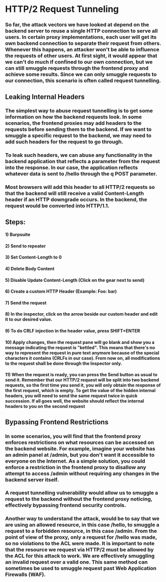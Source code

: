 # HTTP/2 Request Tunneling

### So far, the attack vectors we have looked at depend on the backend server to reuse a single HTTP connection to serve all users. In certain proxy implementations, each user will get its own backend connection to separate their request from others. Whenever this happens, an attacker won't be able to influence the requests of other users. At first sight, it would appear that we can't do much if confined to our own connection, but we can still smuggle requests through the frontend proxy and achieve some results. Since we can only smuggle requests to our connection, this scenario is often called request tunnelling.

## Leaking Internal Headers

### The simplest way to abuse request tunnelling is to get some information on how the backend requests look. In some scenarios, the frontend proxies may add headers to the requests before sending them to the backend. If we want to smuggle a specific request to the backend, we may need to add such headers for the request to go through.

### To leak such headers, we can abuse any functionality in the backend application that reflects a parameter from the request into the response. In our case, the application reflects whatever data is sent to /hello through the q POST parameter.

### Most browsers will add this header to all HTTP/2 requests so that the backend will still receive a valid Content-Length header if an HTTP downgrade occurs. In the backend, the request would be converted into HTTP/1.1. 

## Steps:

#### 1) Burpsuite

#### 2) Send to repeater

#### 3) Set Content-Length to 0

#### 4) Delete Body Content

#### 5) Disable Update Content-Length (Click on the gear next to send)

#### 6) Create a custom HTTP Header (Example: Foo: bar)

#### 7) Send the request 

#### 8) In the inspector, click on the arrow beside our custom header and edit it to our desired value.

#### 9) To do CRLF injection in the header value, press SHIFT+ENTER

#### 10) Apply changes, then the request pane will go blank and show you a message indicating the request is "kettled". This means that there's no way to represent the request in pure text anymore because of the special characters it contains (CRLFs in our case). From now on, all modifications to the request shall be done through the Inspector only.

#### 11) When the request is ready, you can press the Send button as usual to send it. Remember that our HTTP/2 request will be split into two backend requests, so the first time you send it, you will only obtain the response of the first request, which is empty. To get the value of the hidden internal headers, you will need to send the same request twice in quick succession. If all goes well, the website should reflect the internal headers to you on the second request

## Bypassing Frontend Restrictions

### In some scenarios, you will find that the frontend proxy enforces restrictions on what resources can be accessed on the backend website. For example, imagine your website has an admin panel at /admin, but you don't want it accessible to everyone on the Internet. As a simple solution, you could enforce a restriction in the frontend proxy to disallow any attempt to access /admin without requiring any changes in the backend server itself.

### A request tunnelling vulnerability would allow us to smuggle a request to the backend without the frontend proxy noticing, effectively bypassing frontend security controls.

### Another way to understand the attack, would be to say that we are using an allowed resource, in this case /hello, to smuggle a request to a forbidden resource, in this case /admin. From the point of view of the proxy, only a request for /hello was made, so no violations to the ACL were made. It is important to note that the resource we request via HTTP/2 must be allowed by the ACL for this attack to work. We are effectively smuggling an invalid request over a valid one. This same method can sometimes be used to smuggle request past Web Application Firewalls (WAF).

